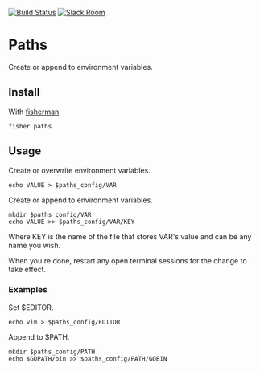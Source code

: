 [![Build Status][travis-badge]][travis-link]
[![Slack Room][slack-badge]][slack-link]

# Paths

Create or append to environment variables.

## Install

With [fisherman]

```
fisher paths
```

## Usage

Create or overwrite environment variables.

```fish
echo VALUE > $paths_config/VAR
```

Create or append to environment variables.

```fish
mkdir $paths_config/VAR
echo VALUE >> $paths_config/VAR/KEY
```

Where KEY is the name of the file that stores VAR's value and can be any name you wish.

When you're done, restart any open terminal sessions for the change to take effect.

### Examples

Set $EDITOR.

```fish
echo vim > $paths_config/EDITOR
```

Append to $PATH.

```fish
mkdir $paths_config/PATH
echo $GOPATH/bin >> $paths_config/PATH/GOBIN
```

[travis-link]: https://travis-ci.org/fisherman/paths
[travis-badge]: https://img.shields.io/travis/fisherman/paths.svg
[slack-link]: https://fisherman-wharf.herokuapp.com
[slack-badge]: https://fisherman-wharf.herokuapp.com/badge.svg
[fisherman]: https://github.com/fisherman/fisherman
